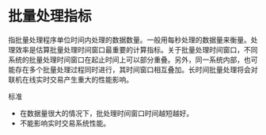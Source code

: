 # 批量处理指标

指批量处理程序单位时间内处理的数据数量。一般用每秒处理的数据量来衡量。处理效率是估算批量处理时间窗口最重要的计算指标。关于批量处理时间窗口，不同系统的批量处理时间窗口在起止时间上可以部分重叠。另外，同一系统内部，也可能存在多个批量处理过程同时进行，其时间窗口相互叠加。长时间批量处理将会对联机在线实时交易产生重大的性能影响。

标准

- 在数据量很大的情况下，批处理时间窗口时间越短越好。
- 不能影响实时交易系统性能。
